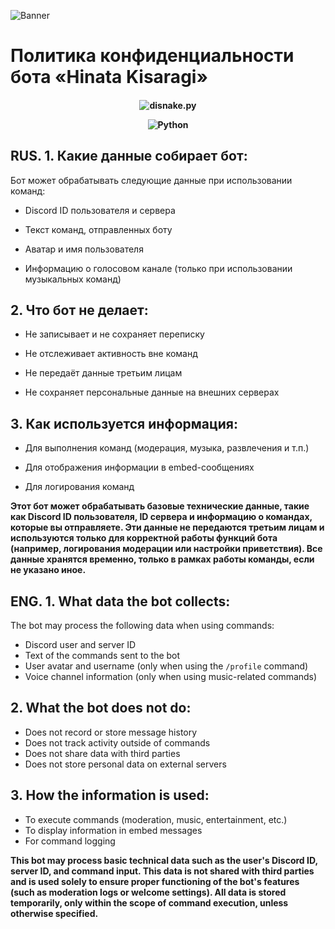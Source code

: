 ![Banner](https://cdn.discordapp.com/attachments/1359249481639526433/1403029580570165248/image.jpg?ex=6896109f&is=6894bf1f&hm=bc476e9e79ca555eb89199fa05717b30827ad1444ee6f1d7939e647c7b01c394&)
# Политика конфиденциальности бота «Hinata Kisaragi»
<h4 align="center">
  
  ![disnake.py](https://img.shields.io/badge/disnake-py-blue.svg)
  
  ![Python](https://img.shields.io/badge/Python-3.11.7%20%E2%80%94%203.11.9-blue)
</h4>

## RUS. 1. Какие данные собирает бот:
Бот может обрабатывать следующие данные при использовании команд:

- Discord ID пользователя и сервера

- Текст команд, отправленных боту

- Аватар и имя пользователя

- Информацию о голосовом канале (только при использовании музыкальных команд)

## 2. Что бот не делает:

- Не записывает и не сохраняет переписку

- Не отслеживает активность вне команд

- Не передаёт данные третьим лицам

- Не сохраняет персональные данные на внешних серверах

## 3. Как используется информация:

- Для выполнения команд (модерация, музыка, развлечения и т.п.)

- Для отображения информации в embed-сообщениях

- Для логирования команд

**Этот бот может обрабатывать базовые технические данные, такие как Discord ID пользователя, ID сервера и информацию о командах, которые вы отправляете. Эти данные не передаются третьим лицам и используются только для корректной работы функций бота (например, логирования модерации или настройки приветствия). Все данные хранятся временно, только в рамках работы команды, если не указано иное.**

## ENG. 1. What data the bot collects:
The bot may process the following data when using commands:

- Discord user and server ID  
- Text of the commands sent to the bot  
- User avatar and username (only when using the `/profile` command)  
- Voice channel information (only when using music-related commands)

## 2. What the bot does not do:

- Does not record or store message history  
- Does not track activity outside of commands  
- Does not share data with third parties  
- Does not store personal data on external servers

## 3. How the information is used:

- To execute commands (moderation, music, entertainment, etc.)  
- To display information in embed messages  
- For command logging

**This bot may process basic technical data such as the user's Discord ID, server ID, and command input. This data is not shared with third parties and is used solely to ensure proper functioning of the bot's features (such as moderation logs or welcome settings). All data is stored temporarily, only within the scope of command execution, unless otherwise specified.**
